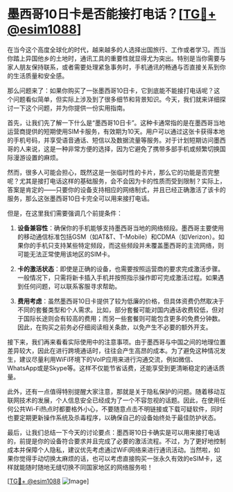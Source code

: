 # 墨西哥10日卡是否能接打电话？[[TG💪+ @esim1088](https://t.me/s/esim1088)]

在当今这个高度全球化的时代，越来越多的人选择出国旅行、工作或者学习。而当你踏上异国他乡的土地时，通讯工具的重要性就显得尤为突出。特别是当你需要与家人朋友保持联系，或者需要处理紧急事务时，手机通讯的畅通与否直接关系到你的生活质量和安全感。

那么问题来了：如果你购买了一张墨西哥10日卡，它到底能不能接打电话呢？这个问题看似简单，但实际上涉及到了很多细节和背景知识。今天，我们就来详细探讨一下这个问题，并为你提供一份实用指南。

首先，让我们先了解一下什么是“墨西哥10日卡”。这种卡通常指的是在墨西哥当地运营商提供的短期使用SIM卡服务，有效期为10天。用户可以通过这张卡获得本地的手机号码，并享受语音通话、短信以及数据流量等服务。对于计划短期访问墨西哥的人来说，这是一种非常方便的选择，因为它避免了携带多部手机或频繁切换国际漫游设置的麻烦。

然而，很多人可能会担心，既然这是一张临时性的卡片，那么它的功能是否完整呢？尤其是接打电话这样的基础服务，会不会因为卡的性质而受到限制？实际上，答案是肯定的——只要你的设备支持相应的网络制式，并且已经正确激活了该卡的服务，那么这张墨西哥10日卡完全可以用来接打电话。

但是，在这里我们需要强调几个前提条件：

1. **设备兼容性**：确保你的手机能够支持墨西哥当地的网络频段。墨西哥主要使用的移动通信标准包括GSM（如AT&T、T-Mobile）和CDMA（如Verizon）。如果你的手机只支持某些特定频段，而这些频段并未覆盖墨西哥的主流网络，则可能无法正常使用该地区的SIM卡。

2. **卡的激活状态**：即使是正确的设备，也需要按照运营商的要求完成激活步骤。一般情况下，只需将新卡插入手机并按照指示操作即可完成激活过程。如果遇到任何问题，可以联系客服寻求帮助。

3. **费用考虑**：虽然墨西哥10日卡提供了较为低廉的价格，但具体资费仍然取决于不同的套餐类型和个人需求。比如，部分套餐可能对国内通话收费较低，但对于国际长途则会有较高的费用；而另一些套餐则可能包含更多的免费分钟数。因此，在购买之前务必仔细阅读相关条款，以免产生不必要的额外开支。

接下来，我们再来看看实际使用中的注意事项。由于墨西哥与中国之间的地理位置差异较大，因此在进行跨境通话时，往往会产生高昂的成本。为了避免这种情况发生，建议尽量利用WiFi环境下的VoIP应用来进行沟通交流，例如微信、WhatsApp或是Skype等。这样不仅能节省话费，还能享受到更清晰稳定的通话质量。

此外，还有一点值得特别提醒大家注意，那就是关于隐私保护的问题。随着移动互联网技术的发展，个人信息安全已经成为了一个不容忽视的话题。因此，在使用任何公共Wi-Fi热点时都要格外小心，不要随意点击不明链接或下载可疑软件，同时也要定期更新操作系统及杀毒程序，以确保自己的设备始终处于最佳防护状态。

最后，让我们总结一下今天的讨论要点：墨西哥10日卡确实是可以用来接打电话的，前提是你的设备符合要求并且完成了必要的激活流程。不过，为了更好地控制成本并保障个人隐私，建议优先考虑通过WiFi网络来进行通讯活动。当然啦，如果你觉得手动切换太麻烦的话，也可以考虑直接购买一张永久有效的eSIM卡，这样就能随时随地无缝切换不同国家地区的网络服务啦！

[[TG💪+ @esim1088](https://t.me/s/esim1088) ![Image](https://i.postimg.cc/4NQfJmqS/Snipaste-2025-05-13-00-14-12.png)]